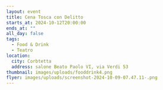 ```yaml
---
layout: event
title: Cena Tosca con Delitto
starts_at: 2024-10-12T20:00:00
ends_at: ""
all_day: false
tags:
  - Food & Drink
  - Teatro
location:
  city: Corbtetta
  address: salone Beato Paolo VI, via Verdi 53
thumbnail: images/uploads/fooddrink4.png
flyer: images/uploads/screenshot-2024-10-09-07.47.11-.png
---
```

